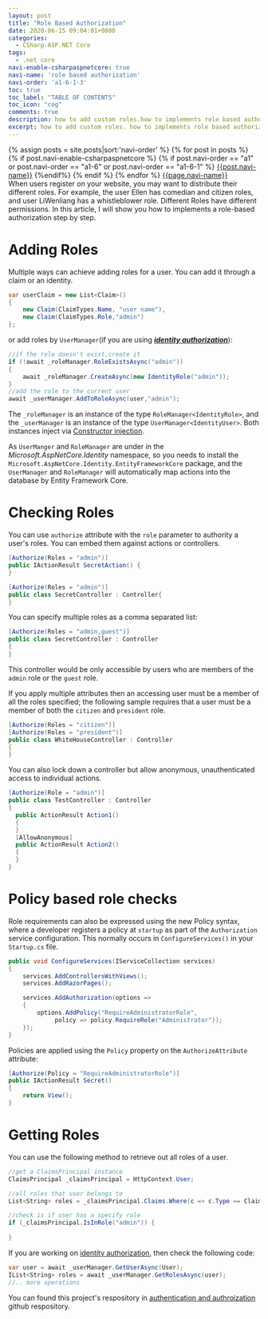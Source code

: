 ```yaml
---
layout: post
title: "Role Based Authorization"
date: 2020-06-15 09:04:01+0800
categories:
  - CSharp-ASP.NET Core
tags:
  - .net core
navi-enable-csharpaspnetcore: true
navi-name: 'role based authorization'
navi-order: 'a1-6-1-3'
toc: true
toc_label: "TABLE OF CONTENTS"
toc_icon: "cog"
comments: true
description: how to add custom roles.how to implements role based authorization.
excerpt: how to add custom roles. how to implements role based authorization.
---
```

<!--navigation bar-->
<div class='navi-link-container'>
  {% assign posts = site.posts|sort:'navi-order' %}
  {% for post in posts %}
    {% if post.navi-enable-csharpaspnetcore %}
        {% if post.navi-order == "a1" or 
              post.navi-order == "a1-6" or 
              post.navi-order == "a1-6-1" %}
            <a href="{{ site.baseurl }}{{ post.url }}" class='navi-link'>{{post.navi-name}}</a>
        {%endif%}
    {% endif %}
  {% endfor %}
<a class='navi-link' href="">{{page.navi-name}}</a>
</div>
<!--navigation bar-->
When users register on your website, you may want to distribute their different roles. For example, the user Ellen has comedian and citizen roles, and user LiWenliang has a whistleblower role. Different Roles have different permissions. In this article, I will show you how to implements a role-based authorization step by step.

# Adding Roles

Multiple ways can achieve adding roles for a user. You can add it through a claim or an identity.
```c#
var userClaim = new List<Claim>()
{
    new Claim(ClaimTypes.Name, "user name"),
    new Claim(ClaimTypes.Role,"admin")
};
```
or add roles by `UserManager`(if you are using ***[identity authorization][2]***):
```c#
//if the role doesn't exist,create it
if (!await _roleManager.RoleExistsAsync("admin"))
{
    await _roleManager.CreateAsync(new IdentityRole("admin"));
}
//add the role to the current user
await _userManager.AddToRoleAsync(user,"admin");
```
The `_roleManager` is an instance of the type `RoleManager<IdentityRole>`, and the `_userManager` is an instance of the type `UserManager<IdentityUser>`. Both instances inject via [Constructor injection][1].

As `UserManger` and `RoleManager` are under in the *Microsoft.AspNetCore.Identity* namespace, so you needs to install the `Microsoft.AspNetCore.Identity.EntityFrameworkCore` package, and the `UserManager` and `RoleManager` will automatically map actions into the database by Entity Framework Core. 

# Checking Roles

You can use `authorize` attribute with the `role` parameter to authority a user's roles. You can embed them against actions or controllers.

```c#
[Authorize(Roles = "admin")]
public IActionResult SecretAction() {
}

[Authorize(Roles = "admin")]
public class SecretController : Controller{
}
```

You can specify multiple roles as a comma separated list:
```c#
[Authorize(Roles = "admin,guest")]
public class SecretController : Controller
{
}
```
This controller would be only accessible by users who are members of the `admin` role or the `guest` role.

If you apply multiple attributes then an accessing user must be a member of all the roles specified; the following sample requires that a user must be a member of both the `citizen` and `president` role.
```c#
[Authorize(Roles = "citizen")]
[Authorize(Roles = "president")]
public class WhiteHouseController : Controller
{
}
```

You can also lock down a controller but allow anonymous, unauthenticated access to individual actions.

```c#
[Authorize(Role = "admin")]
public class TestController : Controller
{
  public ActionResult Action1()
  {
  }
  [AllowAnonymous]
  public ActionResult Action2()
  {
  }
}
```

# Policy based role checks
Role requirements can also be expressed using the new Policy syntax, where a developer registers a policy at `startup` as part of the `Authorization` service configuration. This normally occurs in `ConfigureServices()` in your `Startup.cs` file.
```c#
public void ConfigureServices(IServiceCollection services)
{
    services.AddControllersWithViews();
    services.AddRazorPages();

    services.AddAuthorization(options =>
    {
        options.AddPolicy("RequireAdministratorRole",
             policy => policy.RequireRole("Administrator"));
    });
}
```
Policies are applied using the `Policy` property on the `AuthorizeAttribute` attribute:
```c#
[Authorize(Policy = "RequireAdministratorRole")]
public IActionResult Secret()
{
    return View();
}
```

# Getting Roles
You can use the following method to retrieve out all roles of a user.
```c#
//get a ClaimsPrincipal instance
ClaimsPrincipal _claimsPrincipal = HttpContext.User;

//all roles that user belongs to
List<String> roles = _claimsPrincipal.Claims.Where(c => c.Type == ClaimTypes.Role).Select(s=>s.Value).ToList();

//check is if user has a specify role
if (_claimsPrincipal.IsInRole("admin")) { 
    
}
```

If you are working on [identity authorization][2], then check the following code:
```c#
var user = await _userManager.GetUserAsync(User);
IList<String> roles = await _userManager.GetRolesAsync(user);
//.. more operations
```

You can found this project's respository in [authentication and authroization][3] github respository.


[1]: https://voltwu.github.io/blog/csharp-ef/2020/02/28/Entitiy-Framework-Tutorial/
[2]: https://voltwu.github.io/blog/csharp-asp.net%20core/2020/06/09/aspnetcore-identity/
[3]: https://github.com/voltwu/C-Sharp-Web-Net-Core-authentication-and-authorization
